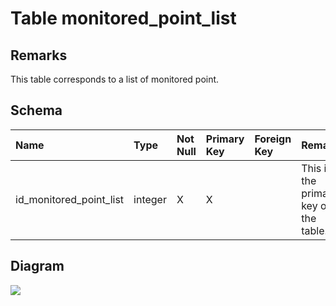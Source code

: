# Table monitored\_point\_list #
## Remarks ##
This table corresponds to a list of monitored point.

## Schema ##
| **Name** | **Type** | **Not Null** | **Primary Key** | **Foreign Key** | **Remarks** |
|:---------|:---------|:-------------|:----------------|:----------------|:------------|
| id\_monitored\_point\_list | integer  | X            | X               |                 | This is the primary key of the table. |

## Diagram ##
<img src='http://www.sigmah.org/svg_load.php?file=http://sigma-h.googlecode.com/svn/wiki/diagrams/monitored_point_list.svg' />
